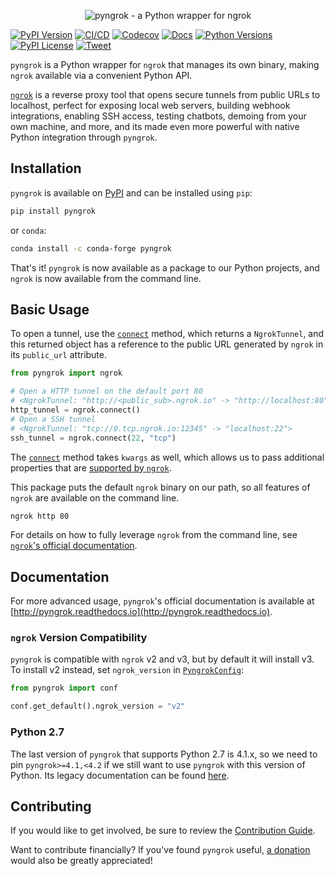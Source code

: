 <p align="center"><img alt="pyngrok - a Python wrapper for ngrok" src="https://pyngrok.readthedocs.io/en/latest/_images/logo.png" /></p>

[![PyPI Version](https://badge.fury.io/py/pyngrok.svg)](https://badge.fury.io/py/pyngrok)
[![CI/CD](https://github.com/alexdlaird/pyngrok/workflows/CI/CD/badge.svg)](https://github.com/alexdlaird/pyngrok/actions?query=workflow%3ACI%2FCD)
[![Codecov](https://codecov.io/gh/alexdlaird/pyngrok/branch/main/graph/badge.svg)](https://codecov.io/gh/alexdlaird/pyngrok)
[![Docs](https://readthedocs.org/projects/pyngrok/badge/?version=latest)](https://pyngrok.readthedocs.io/en/latest/?badge=latest)
[![Python Versions](https://img.shields.io/pypi/pyversions/pyngrok.svg)](https://pypi.org/project/pyngrok/)
[![PyPI License](https://img.shields.io/pypi/l/pyngrok.svg)](https://pypi.org/project/pyngrok/)
[![Tweet](https://img.shields.io/twitter/url/http/shields.io.svg?style=social)](https://twitter.com/intent/tweet?text=Check+out+%23pyngrok%2C+a+Python+wrapper+for+%23ngrok+that+lets+you+programmatically+open+secure+%23tunnels+to+local+web+servers%2C+build+%23webhook+integrations%2C+enable+SSH+access%2C+test+chatbots%2C+demo+from+your+own+machine%2C+and+more.%0D%0A%0D%0A&url=https://github.com/alexdlaird/pyngrok&via=alexdlaird)

`pyngrok` is a Python wrapper for `ngrok` that manages its own binary, making `ngrok` available via a convenient Python
API.

[`ngrok`](https://ngrok.com) is a reverse proxy tool that opens secure tunnels from public URLs to localhost, perfect
for exposing local web servers, building webhook integrations, enabling SSH access, testing chatbots, demoing from
your own machine, and more, and its made even more powerful with native Python integration through `pyngrok`.

## Installation

`pyngrok` is available on [PyPI](https://pypi.org/project/pyngrok/) and can be installed
using `pip`:

```sh
pip install pyngrok
```

or `conda`:

```sh
conda install -c conda-forge pyngrok
```

That's it! `pyngrok` is now available as a package to our Python projects, and `ngrok` is now available from
the command line.

## Basic Usage

To open a tunnel, use the [`connect`](https://pyngrok.readthedocs.io/en/latest/api.html#pyngrok.ngrok.connect) method,
which returns a `NgrokTunnel`, and this returned object has a reference to the public URL generated by `ngrok` in its
`public_url` attribute.

```python
from pyngrok import ngrok

# Open a HTTP tunnel on the default port 80
# <NgrokTunnel: "http://<public_sub>.ngrok.io" -> "http://localhost:80">
http_tunnel = ngrok.connect()
# Open a SSH tunnel
# <NgrokTunnel: "tcp://0.tcp.ngrok.io:12345" -> "localhost:22">
ssh_tunnel = ngrok.connect(22, "tcp")
```

The [`connect`](https://pyngrok.readthedocs.io/en/latest/api.html#pyngrok.ngrok.connect) method takes `kwargs` as
well, which allows us to pass additional properties that are [supported by `ngrok`](https://ngrok.com/docs/secure-tunnels/ngrok-agent/reference/config/#tunnel-definitions).

This package puts the default `ngrok` binary on our path, so all features of `ngrok` are
available on the command line.

```sh
ngrok http 80
```

For details on how to fully leverage `ngrok` from the command line, see [`ngrok`'s official documentation](https://ngrok.com/docs).

## Documentation

For more advanced usage, `pyngrok`'s official documentation is available at [http://pyngrok.readthedocs.io](http://pyngrok.readthedocs.io).

### `ngrok` Version Compatibility

`pyngrok` is compatible with `ngrok` v2 and v3, but by default it will install v3. To install v2 instead,
set `ngrok_version` in [`PyngrokConfig`](https://pyngrok.readthedocs.io/en/latest/api.html#pyngrok.conf.PyngrokConfig):

```python
from pyngrok import conf

conf.get_default().ngrok_version = "v2"
```

### Python 2.7

The last version of `pyngrok` that supports Python 2.7 is 4.1.x, so we need to pin `pyngrok>=4.1,<4.2` if we still want
to use `pyngrok` with this version of Python. Its legacy documentation can be found [here](https://pyngrok.readthedocs.io/en/4.1.x/).

## Contributing

If you would like to get involved, be sure to review the [Contribution Guide](https://github.com/alexdlaird/pyngrok/blob/main/CONTRIBUTING.rst).

Want to contribute financially? If you've found `pyngrok` useful, [a donation](https://www.paypal.me/alexdlaird) would
also be greatly appreciated!
